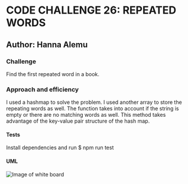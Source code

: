 # CODE CHALLENGE 26: REPEATED WORDS

## Author: Hanna Alemu

### Challenge 
Find the first repeated word in a book.

### Approach and efficiency
I used a hashmap to solve the problem. I used another array to store the repeating words as well. The function takes into account if the string is empty or there are no matching words as well. This method takes advantage of the key-value pair structure of the hash map.

#### Tests

Install dependencies and run $ npm run test

#### UML

![Image of white board]()